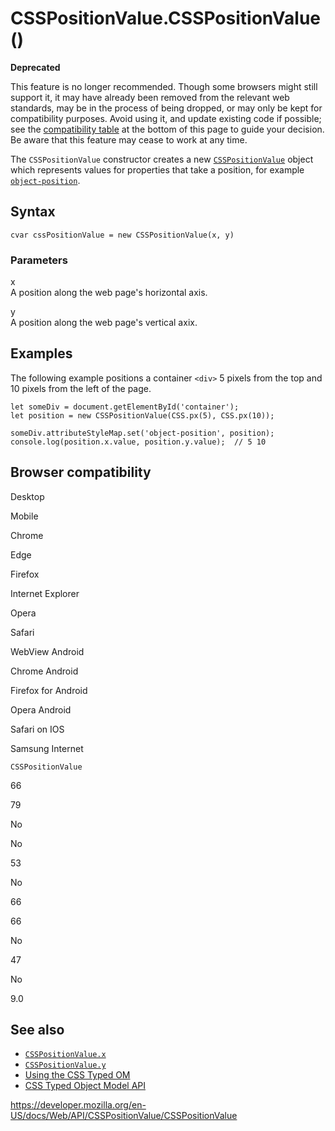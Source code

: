 # CSSPositionValue.CSSPositionValue()

**Deprecated**

This feature is no longer recommended. Though some browsers might still support it, it may have already been removed from the relevant web standards, may be in the process of being dropped, or may only be kept for compatibility purposes. Avoid using it, and update existing code if possible; see the [compatibility table](#browser_compatibility) at the bottom of this page to guide your decision. Be aware that this feature may cease to work at any time.

The `CSSPositionValue` constructor creates a new [`CSSPositionValue`](../csspositionvalue) object which represents values for properties that take a position, for example [`object-position`](https://developer.mozilla.org/en-US/docs/Web/CSS/object-position).

## Syntax

    cvar cssPositionValue = new CSSPositionValue(x, y)

### Parameters

x  
A position along the web page's horizontal axis.

y  
A position along the web page's vertical axix.

## Examples

The following example positions a container `<div>` 5 pixels from the top and 10 pixels from the left of the page.

    let someDiv = document.getElementById('container');
    let position = new CSSPositionValue(CSS.px(5), CSS.px(10));

    someDiv.attributeStyleMap.set('object-position', position);
    console.log(position.x.value, position.y.value);  // 5 10

## Browser compatibility

Desktop

Mobile

Chrome

Edge

Firefox

Internet Explorer

Opera

Safari

WebView Android

Chrome Android

Firefox for Android

Opera Android

Safari on IOS

Samsung Internet

`CSSPositionValue`

66

79

No

No

53

No

66

66

No

47

No

9.0

## See also

- [`CSSPositionValue.x`](x)
- [`CSSPositionValue.y`](y)
- [Using the CSS Typed OM](../css_typed_om_api/guide)
- [CSS Typed Object Model API](../css_typed_om_api)

<a href="https://developer.mozilla.org/en-US/docs/Web/API/CSSPositionValue/CSSPositionValue" class="_attribution-link">https://developer.mozilla.org/en-US/docs/Web/API/CSSPositionValue/CSSPositionValue</a>
